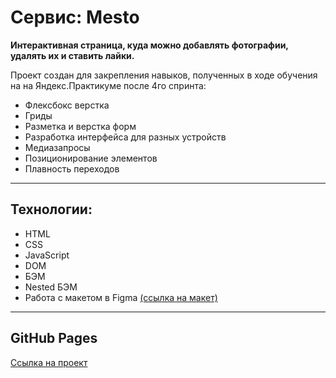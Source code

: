# Сервис: Mesto

**Интерактивная страница, куда можно добавлять фотографии, удалять их и ставить лайки.**

Проект создан для закрепления навыков, полученных в ходе обучения на на Яндекс.Практикуме после 4го спринта:
* Флексбокс верстка
* Гриды
* Разметка и верстка форм
* Разработка интерфейса для разных устройств
* Медиазапросы
* Позиционирование элементов
* Плавность переходов

------

## Технологии:
* HTML
* CSS
* JavaScript
* DOM
* БЭМ
* Nested БЭМ
* Работа с макетом в Figma [(ссылка на макет)](https://www.figma.com/file/2cn9N9jSkmxD84oJik7xL7/JavaScript.-Sprint-4?node-id=0%3A1)

------

## GitHub Pages
[Ссылка на проект](https://eleonora-radina.github.io/russian-travel/ "Тут ссылка на проект :)")